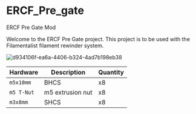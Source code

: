 # ERCF_Pre_gate
ERCF Pre Gate Mod

Welcome to the ERCF Pre Gate project. This project is to be used with the Filamentalist filament rewinder system.


![d934106f-ea6a-4406-b324-4ad7b198eb38](https://github.com/user-attachments/assets/97112e4e-5831-4106-853a-5d935b3962a0)


| Hardware | Description | Quantity |
| --- | --- | --- |
| `m5x10mm` | BHCS | x8 |
| `m5 T-Nut` | m5 extrusion nut | x8|
| `m3x8mm` | SHCS| x8|

